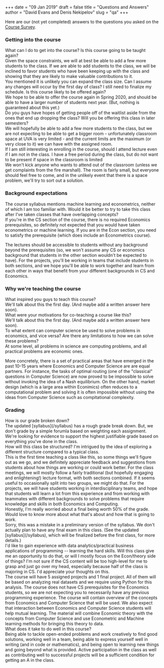 +++
date = "09 Jan 2019"
draft = false
title = "Questions and Answers"
author = "David Evans and Denis Nekipelov"
slug = "qa"
+++

Here are our (not yet completed) answers to the questions you asked on the [Course Survey](https://goo.gl/forms/LgWs9d8bgMhiiUO72).

### Getting into the course

   <div class="question">
What can I do to get into the course? Is this course going to be taught again?
   </div>
   <div class="answer">
Given the space constraints, we will at best be able to add a few more students to the class. If we are able to add students to the class, we will be inclined to favor students who have been keeping up with the class and showing that they are likely to make valuable contributions to it.
   </div>

   <div class="question"> 
You mentioned it is unlikely you can expand the class size. Can I assume any changes will occur by the first day of class? I still need to finalize my schedule.  Is this course likely to be offered again?
   </div>
   <div class="answer">
We hope to be able to offer the course again in Spring 2020, and
should be able to have a larger number of students next year. (But,
nothing is guaranteed about this yet.)
   </div>

   <div class="question"> 
Do you guys have hopes of getting people off of the waitlist aside from the ones that end up dropping the class? Will you be offering this class in later semesters? 
   </div>
   <div class="answer">
We will hopefully be able to add a few more students to the class, but we are not expecting to be able to get a bigger room - unfortunately classroom space at UVA is very limited - and the current limits are the maximum (or very close to it) we can have with the assigned room.  
   </div>

   <div class="question">
If I am still interesting in enrolling in the course, should I attend lecture even if I am not in the class. I have a free period during the class, but do not want to be present if space in the classroom is limited
   </div>
   <div class="answer">
We won't kick anyone who wants to attend out of the classroom (unless
we get complaints from the fire marshall). The room is fairly small,
but everyone should feel free to come, and in the unlikely event that
there is a space problem, we'll try to sort out a solution.
   </div>

### Background expectations

   <div class="question">
The course syllabus mentions machine learning and econometrics, neither of which I am too familiar with. Would it be better to try to take this class after I've taken classes that have overlapping concepts?
   </div>
   <div class="answer">
If you're in the CS section of the course, there is no required Economics prerequisites, so definitely not expected that you would have taken econometrics or machine learning. If you are in the Econ section, you need to satisfy the prerequisite (which does include an Econometrics course).

The lectures should be accessible to students without any background
beyond the prerequisites (so, we won't assume any CS or economics
background that students in the other section wouldn't be expected to
have). For the projects, you'll be working in teams that include
students in both sections, and we hope you'll be able to work together
and learn from each other in ways that benefit from your different
backgrounds in CS and Economics.
   </div>

### Why we're teaching the course

   <div class="question">
What inspired you guys to teach this course? 
   </div>
   <div class="answer">
We'll talk about this the first day. (And maybe add a written answer here soon).
   </div>

   <div class="question">
What were your motivations for co-teaching a course like this?
   </div>
   <div class="answer">
We'll talk about this the first day. (And maybe add a written answer here soon).
   </div>

   <div class="question">
To what extent can computer science be used to solve problems in economics, and vice versa? Are there any limitations to how we can solve these problems?
   </div>
   <div class="answer">
At some level, all problems in science are computing problems, and all practical problems are economic ones. 

More concretely, there is a set of practical areas that have emerged in the past 10-15
years where Economics and Computer Science are are equal partners. For
instance, the tasks of optimal routing (one of the "classical"
questions in Computer Science) are now proved to be impossible to
solve without invoking the idea of a Nash equilibrium. On the other
hand, market design (which is a large area within Econimics) often
reduces to a computational problem and solving it is often impossible
without using the ideas from Computer Science such as compitational
complexity.  
   </div>

### Grading

   <div class="question">
How is our grade broken down? 
   </div>
   <div class="answer">
The updated [syllabus](/syllabus) has a rough grade break down. But, we don't grade by a simple forumla based on weighting each assignment. We're looking for evidence to support the highest justifiable grade based on everything you've done in the class.
   </div>

   <div class="question">
How will this class be structured? I'm intrigued by the idea of exploring a different structure compared to a typical class.
   </div>
   <div class="answer">
This is the first time teaching a class like this, so some things
we'll figure out as we go, and we definitely appreciate feedback and
suggestions from students about how things are working or could work
better. For the class meetings, we will mostly follow a fairly
traditional (but hopefully engaging and enlightening!) lecture format,
with both sections combined. If it seems useful to occasionally split
into two groups, we might do that. For the projects, we will have
students working in interdisciplinary teams, and hope that students
will learn a lot from this experience and from working with teammates
with different backgrounds to solve problems that require knowledge
and skills in both Economics and Computing.
   </div>

   <div class="question">
Honestly, I'm really worried about a final being worth 50% of the grade. Would love to know more about what that's about and how that is going to work.
   </div>
   <div class="answer">
Sorry, this was a mistake in a preliminary version of the syllabus. We don't actually plan to have any final exam in this class.  (See the updated [syllabus](/syllabus), which will be finalized before the first class, for more details.)
   </div>

   <div class="question">
I'd like to gain experience with data analytics/practical business applications of programming -- learning the hard skills. Will this class give me an opportunity to do that, or will I mostly focus on the Econ/theory side of things? I'm not sure if the CS content will be too high-level for me to grasp and just go over my head, especially because half of the class is majoring in CS. I'd appreciate your thoughts on this. 
   </div>
   <div class="answer">
The course will have 5 assigned projects and 1 final project. All of
   them will be based on analyzing real datasets and we require using
   Python for this analysis. The course does not have CS prerequisites
   for the Economics students, so we are not expecting you to necessarily have any previous programming experience. The course will contain overview of the
   concepts from Economics and Computer Science that will be used. We
   also expect that interaction between Economics and Computer Science
   students will help mutual learning. The material will combine
   Economic theory with the concepts from Computer Science and use
   Econometric and Machine learning methods for bringing this theory
   to data.  </div>

   <div class="question">
What does it take to do well in this course? 
   </div>
   <div class="answer">
Being able to tackle open-ended problems and work creatively to find
good solutions, working well in a team, being able to express yourself
well in writing (and in code or mathematics), and being open to
learning new things and going beyond what is provided. Active
participation in the class as well as contributing well to successful
projects will be a sufficient condition for getting an A in the class.
   </div>


